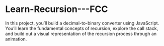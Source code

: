# Learn-Recursion---FCC
In this project, you’ll build a decimal-to-binary converter using JavaScript. You’ll learn the fundamental concepts of recursion, explore the call stack, and build out a visual representation of the recursion process through an animation.
